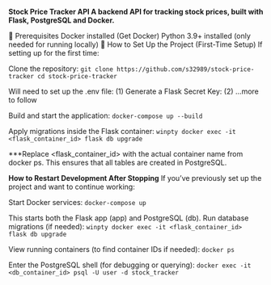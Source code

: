 **Stock Price Tracker API
A backend API for tracking stock prices, built with Flask, PostgreSQL and Docker.**

🔹 Prerequisites
Docker installed (Get Docker)
Python 3.9+ installed (only needed for running locally)
🔹 How to Set Up the Project (First-Time Setup)
If setting up for the first time:

Clone the repository:
`git clone https://github.com/s32989/stock-price-tracker
cd stock-price-tracker
`

Will need to set up the .env file:
(1) Generate a Flask Secret Key:
(2) ...more to follow


Build and start the application:
`docker-compose up --build`

Apply migrations inside the Flask container:
`winpty docker exec -it <flask_container_id> flask db upgrade`

***Replace <flask_container_id> with the actual container name from docker ps.
This ensures that all tables are created in PostgreSQL.


**How to Restart Development After Stopping**
If you’ve previously set up the project and want to continue working:

Start Docker services:
`docker-compose up`

This starts both the Flask app (app) and PostgreSQL (db).
Run database migrations (if needed):
`winpty docker exec -it <flask_container_id> flask db upgrade`

View running containers (to find container IDs if needed):
`docker ps`

Enter the PostgreSQL shell (for debugging or querying):
`docker exec -it <db_container_id> psql -U user -d stock_tracker`

